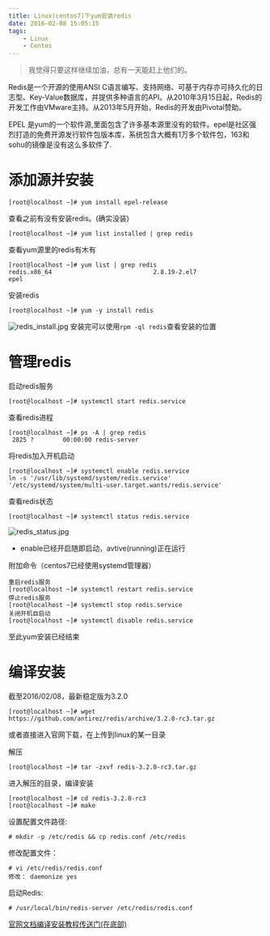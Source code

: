 ```yaml
---
title: Linux(centos7)下yum安装redis
date: 2016-02-08 15:05:15
tags:
    - Linux
    - Centos
---
```


> 我觉得只要这样继续加油，总有一天能赶上他们的。

Redis是一个开源的使用ANSI C语言编写、支持网络、可基于内存亦可持久化的日志型、Key-Value数据库，并提供多种语言的API。从2010年3月15日起，Redis的开发工作由VMware主持。从2013年5月开始，Redis的开发由Pivotal赞助。

<!-- more -->

EPEL 是yum的一个软件源,里面包含了许多基本源里没有的软件。epel是社区强烈打造的免费开源发行软件包版本库，系统包含大概有1万多个软件包，163和sohu的镜像是没有这么多软件了.

# 添加源并安装
```
[root@localhost ~]# yum install epel-release
```

查看之前有没有安装redis。(确实没装)
```
[root@localhost ~]# yum list installed | grep redis
```

查看yum源里的redis有木有
```
[root@localhost ~]# yum list | grep redis
redis.x86_64                            2.8.19-2.el7                   epel 
```

安装redis
```
[root@localhost ~]# yum -y install redis
```
![redis_install.jpg](https://s2.ax1x.com/2020/02/03/1UEpDI.jpg)
安装完可以使用`rpm -ql redis`查看安装的位置


# 管理redis

启动redis服务
```
[root@localhost ~]# systemctl start redis.service
```

查看redis进程
```
[root@localhost ~]# ps -A | grep redis
 2825 ?        00:00:00 redis-server
```

将redis加入开机启动
```
[root@localhost ~]# systemctl enable redis.service
ln -s '/usr/lib/systemd/system/redis.service' '/etc/systemd/system/multi-user.target.wants/redis.service'
```

查看redis状态
```
[root@localhost ~]# systemctl status redis.service
```
![redis_status.jpg](https://s2.ax1x.com/2020/02/03/1UESKA.jpg)

* enable已经开启随即启动，avtive(running)正在运行

附加命令（centos7已经使用systemd管理器）
```
重启redis服务
[root@localhost ~]# systemctl restart redis.service
停止redis服务
[root@localhost ~]# systemctl stop redis.service
关闭开机自启动
[root@localhost ~]# systemctl disable redis.service
```
至此yum安装已经结束

# 编译安装

截至2016/02/08，最新稳定版为3.2.0
```
[root@localhost ~]# wget https://github.com/antirez/redis/archive/3.2.0-rc3.tar.gz
```
或者直接进入官网下载，在上传到linux的某一目录

解压
```
[root@localhost ~]# tar -zxvf redis-3.2.0-rc3.tar.gz 
```

进入解压的目录，编译安装
```
[root@localhost ~]# cd redis-3.2.0-rc3
[root@localhost ~]# make
```

设置配置文件路径:
```
# mkdir -p /etc/redis && cp redis.conf /etc/redis
```

修改配置文件：
```
# vi /etc/redis/redis.conf
修改： daemonize yes
```

启动Redis:
```
# /usr/local/bin/redis-server /etc/redis/redis.conf
```

[官网文档编译安装教程传送门(在底部)](http://redis.io/download)
